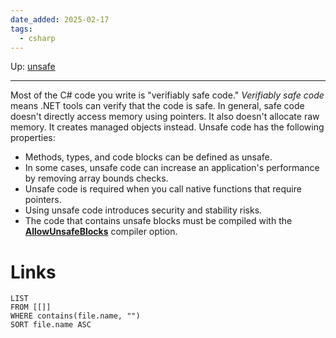 ```yaml
---
date_added: 2025-02-17
tags:
  - csharp
---
```

Up: [unsafe](unsafe.md)
___
 Most of the C# code you write is "verifiably safe code." _Verifiably safe code_ means .NET tools can verify that the code is safe. In general, safe code doesn't directly access memory using pointers. It also doesn't allocate raw memory. It creates managed objects instead.
 Unsafe code has the following properties:

- Methods, types, and code blocks can be defined as unsafe.
- In some cases, unsafe code can increase an application's performance by removing array bounds checks.
- Unsafe code is required when you call native functions that require pointers.
- Using unsafe code introduces security and stability risks.
- The code that contains unsafe blocks must be compiled with the [**AllowUnsafeBlocks**](https://learn.microsoft.com/en-us/dotnet/csharp/language-reference/compiler-options/language#allowunsafeblocks) compiler option. 
# Links
```dataview
LIST
FROM [[]]
WHERE contains(file.name, "")
SORT file.name ASC
```
